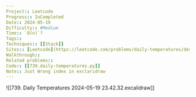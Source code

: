 ```yaml
---
Project:: Leetcode
Progress:: InCompleted
Date:: 2024-05-19
Difficulty:: #Medium 
Time:: `O(n)`?
Tags:: 
Techniques:: [[Stack]]
Sites:: [Leetcode](https://leetcode.com/problems/daily-temperatures/description/)
Walkthrough:: 
Related problems:: 
Code:: [[739.daily-temperatures.py]]
Note:: Just Wrong index in exclaridraw
---
```


![[739. Daily Temperatures 2024-05-19 23.42.32.excalidraw]]
